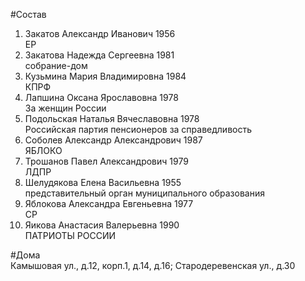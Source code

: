 #Состав  
1. Закатов Александр Иванович 1956  
    ЕР  
2. Закатова Надежда Сергеевна 1981  
    собрание-дом  
3. Кузьмина Мария Владимировна 1984  
    КПРФ  
4. Лапшина Оксана Ярославовна 1978  
    За женщин России  
5. Подольская Наталья Вячеславовна 1978  
    Российская партия пенсионеров за справедливость  
6. Соболев Александр Александрович 1987  
    ЯБЛОКО  
7. Трошанов Павел Александрович 1979  
    ЛДПР  
8. Шелудякова Елена Васильевна 1955  
    представительный орган муниципального образования  
9. Яблокова Александра Евгеньевна 1977  
    СР  
10. Яикова Анастасия Валерьевна 1990  
    ПАТРИОТЫ РОССИИ  
  
#Дома  
Камышовая ул., д.12, корп.1, д.14, д.16;  Стародеревенская ул., д.30  
  
